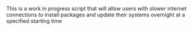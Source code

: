 This is a work in progress script that will allow users with slower internet connections to install packages and update their systems overnight at a specified starting time
